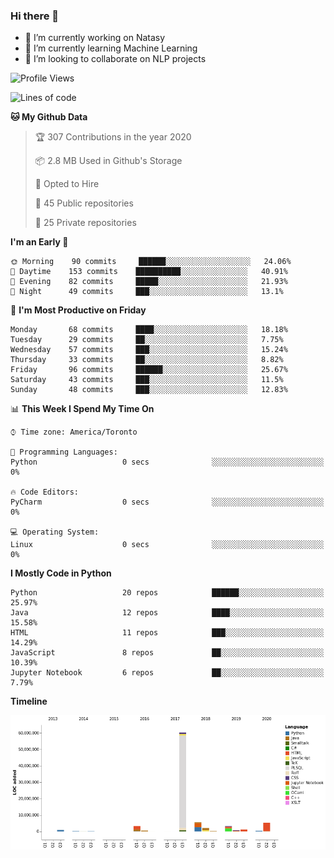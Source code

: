 ### Hi there 👋

<!--
**disooqi/disooqi** is a ✨ _special_ ✨ repository because its `README.md` (this file) appears on your GitHub profile.
-->
- 🔭 I’m currently working on Natasy
- 🌱 I’m currently learning Machine Learning
- 👯 I’m looking to collaborate on NLP projects
<!--
- 🤔 I’m looking for help with ...
- 💬 Ask me about ...
- 📫 How to reach me: http://mohamed.eldesouki.ca
- 😄 Pronouns: ...
- ⚡ Fun fact: ...
-->

<!--START_SECTION:waka-->
![Profile Views](http://img.shields.io/badge/Profile%20Views-33-blue)

![Lines of code](https://img.shields.io/badge/From%20Hello%20World%20I%27ve%20Written-9.4%20million%20Lines%20of%20code-blue)

**🐱 My Github Data** 

> 🏆 307 Contributions in the year 2020
 > 
> 📦 2.8 MB Used in Github's Storage 
 > 
> 💼 Opted to Hire
 > 
> 📜 45 Public repositories
 > 
> 🔑 25 Private repositories 

**I'm an Early 🐤** 

```text
🌞 Morning    90 commits     ██████░░░░░░░░░░░░░░░░░░░   24.06% 
🌆 Daytime    153 commits    ██████████░░░░░░░░░░░░░░░   40.91% 
🌃 Evening    82 commits     █████░░░░░░░░░░░░░░░░░░░░   21.93% 
🌙 Night      49 commits     ███░░░░░░░░░░░░░░░░░░░░░░   13.1%

```
📅 **I'm Most Productive on Friday** 

```text
Monday       68 commits     ████░░░░░░░░░░░░░░░░░░░░░   18.18% 
Tuesday      29 commits     ██░░░░░░░░░░░░░░░░░░░░░░░   7.75% 
Wednesday    57 commits     ███░░░░░░░░░░░░░░░░░░░░░░   15.24% 
Thursday     33 commits     ██░░░░░░░░░░░░░░░░░░░░░░░   8.82% 
Friday       96 commits     ██████░░░░░░░░░░░░░░░░░░░   25.67% 
Saturday     43 commits     ███░░░░░░░░░░░░░░░░░░░░░░   11.5% 
Sunday       48 commits     ███░░░░░░░░░░░░░░░░░░░░░░   12.83%

```


📊 **This Week I Spend My Time On** 

```text
⌚︎ Time zone: America/Toronto

💬 Programming Languages: 
Python                   0 secs              ░░░░░░░░░░░░░░░░░░░░░░░░░   0%

🔥 Code Editors: 
PyCharm                  0 secs              ░░░░░░░░░░░░░░░░░░░░░░░░░   0%

💻 Operating System: 
Linux                    0 secs              ░░░░░░░░░░░░░░░░░░░░░░░░░   0%

```

**I Mostly Code in Python** 

```text
Python                   20 repos            ██████░░░░░░░░░░░░░░░░░░░   25.97% 
Java                     12 repos            ████░░░░░░░░░░░░░░░░░░░░░   15.58% 
HTML                     11 repos            ███░░░░░░░░░░░░░░░░░░░░░░   14.29% 
JavaScript               8 repos             ██░░░░░░░░░░░░░░░░░░░░░░░   10.39% 
Jupyter Notebook         6 repos             ██░░░░░░░░░░░░░░░░░░░░░░░   7.79%

```


**Timeline**

![Chart not found](https://github.com/disooqi/disooqi/blob/master/charts/bar_graph.png) 


<!--END_SECTION:waka-->

